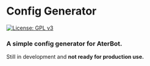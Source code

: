 # Config Generator
[![License: GPL v3](https://img.shields.io/badge/License-GPLv3-blue.svg)](/LICENSE)  
### A simple config generator for AterBot.
Still in development and **not ready for production use.**